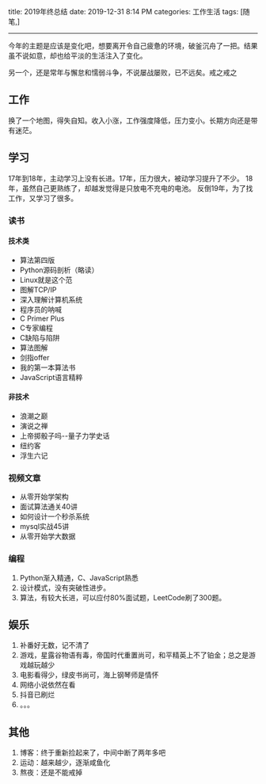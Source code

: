 title: 2019年终总结
date: 2019-12-31 8:14 PM
categories: 工作生活
tags: [随笔,]

---

今年的主题是应该是变化吧，想要离开令自己疲惫的环境，破釜沉舟了一把。结果虽不说如意，却也给平淡的生活注入了变化。

另一个，还是常年与懈怠和懦弱斗争，不说屡战屡败，已不远矣。戒之戒之

<!--more-->

## 工作
换了一个地图，得失自知。收入小涨，工作强度降低，压力变小。长期方向还是带有迷茫。

## 学习
17年到18年，主动学习上没有长进。17年，压力很大，被动学习提升了不少。
18年，虽然自己更熟练了，却越发觉得是只放电不充电的电池。
反倒19年，为了找工作，又学习了很多。

### 读书
#### 技术类
- 算法第四版
- Python源码剖析（略读）
- Linux就是这个范
- 图解TCP/IP
- 深入理解计算机系统
- 程序员的呐喊
- C Primer Plus
- C专家编程
- C缺陷与陷阱
- 算法图解
- 剑指offer
- 我的第一本算法书
- JavaScript语言精粹

#### 非技术
- 浪潮之巅
- 演说之禅
- 上帝掷骰子吗--量子力学史话
- 纽约客
- 浮生六记

### 视频文章
- 从零开始学架构
- 面试算法通关40讲
- 如何设计一个秒杀系统
- mysql实战45讲
- 从零开始学大数据

### 编程
1. Python渐入精通，C、JavaScript熟悉
2. 设计模式，没有突破性进步。
3. 算法，有较大长进，可以应付80%面试题，LeetCode刷了300题。

## 娱乐
1. 补番好无数，记不清了
2. 游戏，星露谷物语有毒，帝国时代重置尚可，和平精英上不了铂金；总之是游戏越玩越少
3. 电影看得少，绿皮书尚可，海上钢琴师是情怀
4. 网络小说依然在看
5. 抖音已刷烂
6. 。。。

## 其他
1. 博客：终于重新捡起来了，中间中断了两年多吧
2. 运动：越来越少，逐渐咸鱼化
3. 熬夜：还是不能戒掉
